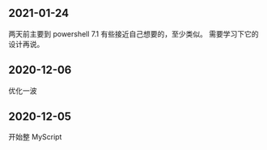 ## 2021-01-24
两天前主要到 powershell 7.1 有些接近自己想要的，至少类似。
需要学习下它的设计再说。

## 2020-12-06
优化一波

## 2020-12-05
开始整 MyScript